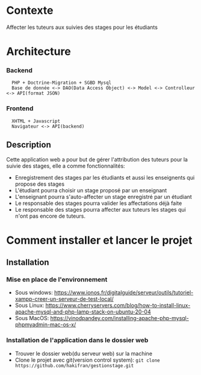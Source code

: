 # Contexte
Affecter les tuteurs aux suivies des stages pour les étudiants
# Architecture
### Backend
```
  PHP + Doctrine-Migration + SGBD Mysql
  Base de donnée <-> DAO(Data Access Object) <-> Model <-> Controlleur <-> API(format JSON)
```
### Frontend
```
  XHTML + Javascript
  Navigateur <-> API(backend)
```
## Description
Cette application web a pour but de gérer l'attribution des tuteurs pour la suivie des stages, elle a comme fonctionnalités:
- Enregistrement des stages par les étudiants et aussi les enseignents qui propose des stages
- L'étudiant pourra choisir un stage proposé par un enseignant
- L'enseignant pourra s'auto-affecter un stage enregistré par un étudiant
- Le responsable des stages pourra valider les affectations déjà faite
- Le responsable des stages pourra affecter aux tuteurs les stages qui n'ont pas encore de tuteurs.

# Comment installer et lancer le projet

## Installation

### Mise en place de l'environnement
- Sous windows: https://www.ionos.fr/digitalguide/serveur/outils/tutoriel-xampp-creer-un-serveur-de-test-local/
- Sous Linux: https://www.cherryservers.com/blog/how-to-install-linux-apache-mysql-and-php-lamp-stack-on-ubuntu-20-04
- Sous MacOS: https://vinodpandey.com/installing-apache-php-mysql-phpmyadmin-mac-os-x/

### Installation de l'application dans le dossier web
- Trouver le dossier web(du serveur web) sur la machine
- Clone le projet avec git(version control system): `git clone https://github.com/hakifran/gestionstage.git`
